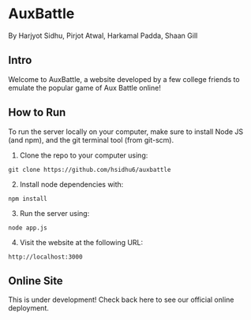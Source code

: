 # AuxBattle
By Harjyot Sidhu, Pirjot Atwal, Harkamal Padda, Shaan Gill

## Intro

Welcome to AuxBattle, a website developed by a few college friends to
emulate the popular game of Aux Battle online! 

## How to Run
To run the server locally on your computer, make sure to install Node JS (and npm),
and the git terminal tool (from git-scm). 

1. Clone the repo to your computer using:
```
git clone https://github.com/hsidhu6/auxbattle
```
2. Install node dependencies with:
```
npm install
```
3. Run the server using:
```
node app.js
```
4. Visit the website at the following URL:
```
http://localhost:3000
```

## Online Site
This is under development! Check back here to see our official online deployment.
